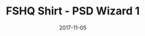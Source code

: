 ---
setID: 14
path: /product/fshq-shirt-psdwizard1
date: 2017-11-05
title: FSHQ Shirt - PSD Wizard 1
description: Your t-shirt is your second skin. It’s the version of you that you show to the world. Wear one that flows with your movements and is built to last.
price: '400.00'
image1024: https://fullstackph.github.io/gatsby-paymongo-demo-store/assets/FSHQShirt-PSDWizard1-1024.png
image150: https://fullstackph.github.io/gatsby-paymongo-demo-store/assets/FSHQShirt-PSDWizard1-150.png
image300: https://fullstackph.github.io/gatsby-paymongo-demo-store/assets/FSHQShirt-PSDWizard1-300.png
altText: product image
weight: '200 g'
dimensions: ''
materials: ''
OtherInfo: Lorem ipsum dolor sit amet, consectetur adipiscing elit. Curabitur 
---